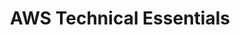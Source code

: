 ---
title: "AWS Technical Essentials"
courseThumb: images/courses/aws.jpg
# page title background image
bg_image: ""
# meta description
description : "An excellent starting point to get to know the AWS cloud and its products, services, and solutions - in just one day."
---